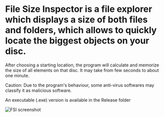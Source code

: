 # File Size Inspector is a file explorer which displays a size of both files and folders, which allows to quickly locate the biggest objects on your disc.
After choosing a starting location, the program will calculate and memorize the size of all elements on that disc. It may take from few seconds to about one minute.

Caution: Due to the program's behaviour, some anti-virus softwares may classify it as malicious software.

An executable (.exe) version is available in the Release folder


![FSI screenshot](https://user-images.githubusercontent.com/71539614/99140387-e6181600-2641-11eb-935b-e13804a9527c.png)
